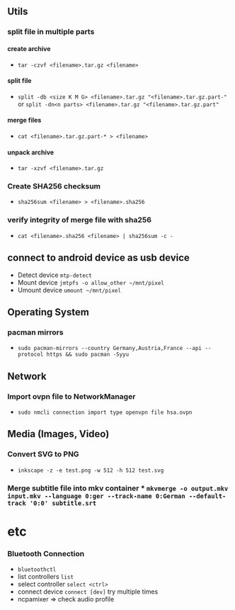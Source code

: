 
## Utils

### split file in multiple parts

#### create archive
* `tar -czvf <filename>.tar.gz <filename>`
#### split file 
* `split -db <size K M G> <filename>.tar.gz "<filename>.tar.gz.part-"` or `split -dn<n parts> <filename>.tar.gz "<filename>.tar.gz.part"`
#### merge files
* `cat <filename>.tar.gz.part-* > <filename>`
#### unpack archive
* `tar -xzvf <filename>.tar.gz`

### Create SHA256 checksum
* `sha256sum <filename> > <filename>.sha256`
### verify integrity of merge file with sha256
* `cat <filename>.sha256 <filename> | sha256sum -c -`

## connect to android device as usb device
* Detect device `mtp-detect`
* Mount device `jmtpfs -o allow_other ~/mnt/pixel`
* Umount device `umount ~/mnt/pixel`

## Operating System

### pacman mirrors
* `sudo pacman-mirrors --country Germany,Austria,France --api --protocol https && sudo pacman -Syyu`

## Network

### Import ovpn file to NetworkManager
* `sudo nmcli connection import type openvpn file hsa.ovpn`

## Media (Images, Video)

### Convert SVG to PNG
* `inkscape -z -e test.png -w 512 -h 512 test.svg`

### Merge subtitle file into mkv container * `mkvmerge -o output.mkv input.mkv --language 0:ger --track-name 0:German --default-track '0:0' subtitle.srt`

# etc

### Bluetooth Connection
* `bluetoothctl`
* list controllers `list`
* select controller `select <ctrl>`
* connect device `connect [dev]` try multiple times
* ncpamixer => check audio profile
